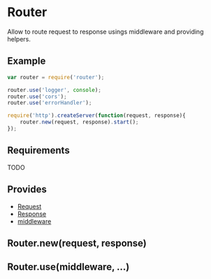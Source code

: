 Router
=============

Allow to route request to response usings middleware and providing helpers.

## Example

```javascript
var router = require('router');

router.use('logger', console);
router.use('cors');
router.use('errorHandler');

require('http').createServer(function(request, response){
	router.new(request, response).start();
});
```

## Requirements

TODO

## Provides

- [Request](./Request)
- [Response](./Response)
- [middleware](./middleware)

## Router.new(request, response)



## Router.use(middleware, ...)


